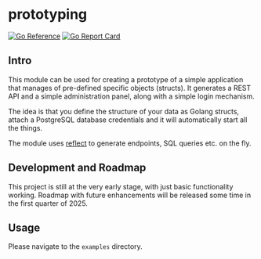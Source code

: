 # prototyping

[![Go Reference](https://pkg.go.dev/badge/github.com/mikolajgs/prototyping.svg)](https://pkg.go.dev/github.com/mikolajgs/prototyping) [![Go Report Card](https://goreportcard.com/badge/github.com/mikolajgs/prototyping)](https://goreportcard.com/report/github.com/mikolajgs/prototyping)

## Intro

This module can be used for creating a prototype of a simple application that manages of pre-defined specific objects (structs). It generates a REST API and a simple administration panel, along with a simple login mechanism.

The idea is that you define the structure of your data as Golang structs, attach a PostgreSQL database credentials and it will automatically start all the things. 

The module uses [reflect](https://pkg.go.dev/reflect) to generate endpoints, SQL queries etc. on the fly.

## Development and Roadmap

This project is still at the very early stage, with just basic functionality working. Roadmap with future enhancements will be released some time in the first quarter of 2025.

## Usage

Please navigate to the `examples` directory.

